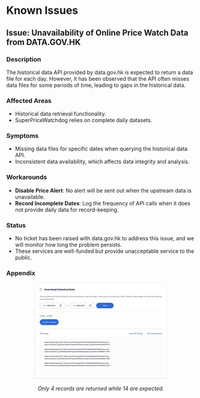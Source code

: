 # Known Issues

## Issue: Unavailability of Online Price Watch Data from DATA.GOV.HK
### Description
The historical data API provided by data.gov.hk is expected to return a data file for each day. However, it has been observed that the API often misses data files for some periods of time, leading to gaps in the historical data.
### Affected Areas
- Historical data retrieval functionality.
- SuperPriceWatchdog relies on complete daily datasets.
### Symptoms
- Missing data files for specific dates when querying the historical data API.
- Inconsistent data availability, which affects data integrity and analysis.
### Workarounds
- **Disable Price Alert**: No alert will be sent out when the upstream data is unavailable.
- **Record Incomplete Dates**: Log the frequency of API calls when it does not provide daily data for record-keeping.
### Status
- No ticket has been raised with data.gov.hk to address this issue, and we will monitor how long the problem persists.
- These services are well-funded but provide unacceptable service to the public.
### Appendix
<div align="center">
  <a href="https://www.abroadinjapan.com/assets/sounds/natsuki/Go%20F_ck%20Yourself.m4a"><img src="./imgs/issue_opw.png" width="70%"></a>
  <p><i>Only 4 records are returned while 14 are expected.</i></p>
</div>

